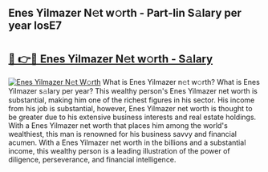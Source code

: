 ## Enes Yilmazer N𝚎t w𝚘rth - Part-Iin S𝚊lary per year IosE7

# <h2><a href="http://gc1hk2.nevu.top/?p=Enes+Yilmazer">🔗 👉🔴 Enes Yilmazer N𝚎t w𝚘rth - S𝚊lary</a></h2>

[![Enes Yilmazer N𝚎t W𝚘rth](https://i.imgur.com/Oavwk0R.jpeg)](http://gc1hk2.nevu.top/?p=Enes+Yilmazer)
What is Enes Yilmazer n𝚎t w𝚘rth? What is Enes Yilmazer s𝚊lary per year?
This wealthy person's Enes Yilmazer net worth is substantial, making him one of the richest figures in his sector. His income from his job is substantial, however, Enes Yilmazer net worth is thought to be greater due to his extensive business interests and real estate holdings. With a Enes Yilmazer net worth that places him among the world's wealthiest, this man is renowned for his business savvy and financial acumen. With a Enes Yilmazer net worth in the billions and a substantial income, this wealthy person is a leading illustration of the power of diligence, perseverance, and financial intelligence.
